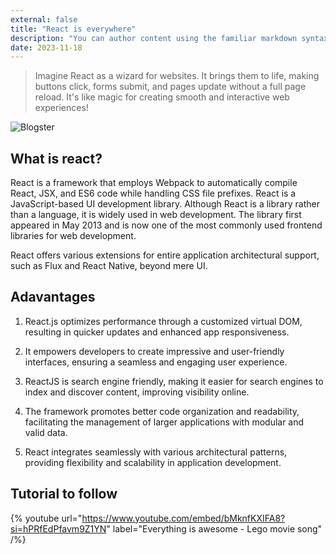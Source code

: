 ```yaml
---
external: false
title: "React is everywhere"
description: "You can author content using the familiar markdown syntax you already know. All basic markdown syntax is supported."
date: 2023-11-18
---
```

>Imagine React as a wizard for websites. It brings them to life, making buttons click, forms submit, and pages update without a full page reload. It's like magic for creating smooth and interactive web experiences!

![Blogster](/images/react1.png)


## What is react?
React is a framework that employs Webpack to automatically compile React, JSX, and ES6 code while handling CSS file prefixes. React is a JavaScript-based UI development library. Although React is a library rather than a language, it is widely used in web development. The library first appeared in May 2013 and is now one of the most commonly used frontend libraries for web development.

React offers various extensions for entire application architectural support, such as Flux and React Native, beyond mere UI.
## Adavantages
1. React.js optimizes performance through a customized virtual DOM, resulting in quicker updates and enhanced app responsiveness.

2. It empowers developers to create impressive and user-friendly interfaces, ensuring a seamless and engaging user experience.

3. ReactJS is search engine friendly, making it easier for search engines to index and discover content, improving visibility online.

4. The framework promotes better code organization and readability, facilitating the management of larger applications with modular and valid data.

5. React integrates seamlessly with various architectural patterns, providing flexibility and scalability in application development.

## Tutorial to follow
{% youtube url="https://www.youtube.com/embed/bMknfKXIFA8?si=hPRfEdPfavm9Z1YN" label="Everything is awesome - Lego movie song" /%}


